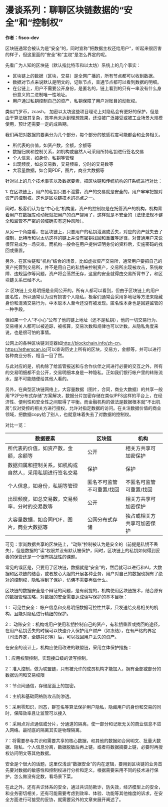# 漫谈系列：聊聊区块链数据的“安全”和“控制权”
**作者：fisco-dev**   

区块链通常会被认为是“安全”的，同时宣称”把数据主权还给用户“，听起来很厉害的样子，但这里面的”安全“和“主权”是怎么界定的呢。

先看广为人知的区块链（默认指比特币和以太坊）系统上的几个事实：

- 区块链上的数据（区块，交易）是全网广播的，所有节点都可以收到数据。
- 数据对节点来说默认是明文的，记账节点，普通节点都可以看到数据的明细。
- 在公链上，用户不需要公开身份，是匿名的，链上看到的只有一串没有什么身份意义的二进制唯一性地址。
- 用户通过私钥控制自己的资产，私钥保障了用户对账目的动账权。

类似门罗币，zcash， 加密以太坊这些项目理论上对隐私会有更好的保护，但是由于算法极其复杂，效率尚未达到理想效果，还没被广泛接受或被工业场景大规模使用，预计还需要一定的成熟期。

我们再把对数据的要素分为几个部分，每个部分的敏感程度可能都会和业务相关。

- 所代表的价值，如资产数，金额，余额等
- 数据归属和控制关系，如机构或自然人可采用所持私钥进行签名交易
- 个人信息，如身份，私钥等管理
- 出现频度，如总交易数，交易频率，分时的交易数等
- 大容量数据，如合同PDF，图片，商业大数据等


针对以上的几个技术事实以及数据要素，把区块链和传统机构的IT系统进行对比：

1:  在区块链上，用户的私钥只要不泄露，资产的交易就是安全的，用户牢牢把握对资产的控制权。这也是区块链技术的亮点之一。

同时，极客们认为在”中心化“机构里，资产的控制权是在托管资产的机构，机构背着用户在数据库动动帐就把用户的资产挪用了，这样就是不安全的（法律法规不健全和监管不严密的领域确实有这种风险）。

从另一个角度看，在区块链上，只要用户的私钥泄漏或丢失，对应的资产就失去了控制，比特币和以太坊这样的链上并没有密钥找回和重置等途径，对普通用户来说很容易成为一场灾难。而机构一般会在用户提供证明身份的资料后，实施密码的找回或重置。

另外，在区块链和“机构”结合的场景，比如虚拟资产交易所，通常用户要把自己的资产托管到交易所，并不是用自己的私钥来控制资产，交易所出现被攻击，系统故障、违规运作等问题，资产将会荡然无存，这里的安全就得由交易所背书了，和区块链关系已经不大。

2:  区块链上交易明细是全网公开的，所有人都可以看到，但由于区块链上的用户匿名性，所以通常认为没有损害个人隐私，极客们通常会采用多地址等方法来隐藏身份和混淆交易行为，中本聪本人至今还没有被发现。匿名性本身也是回避监管的一种手段。

但如果一个人“不小心”公布了他的链上地址（还不是私钥），他的一切交易行为、交易相关人都可以被追踪，被核算，交易次数和规律也可以计数。从隐私角度来说，也是很可怕的事情。

公网上的各种区块链浏览器如<http://blockchain.info/zh-cn>，<https://etherscan.io/>可以查询历史上所有的区块，交易方，金额等，并可以进行各种商业分析，相当一目了然。

与此对应的是，机构除了给监管报送和与合作伙伴之间进行必要的交互之外，所有的交易明细都不会公开，交易明细本身是一种隐私。正如我们银行帐户里的转账流水，是不可能随便给其他人看的。

另外，在典型区块链网络上，大容量数据（图片，合同，商业大数据）的共享一般用“P2P分布式存储”方案解决，数据分片加密存储在类似IPFS这样的平台上，在经济性、便利性和安全性之间取得了平衡。而金融机构的做法是数据根本就”不出机房“,仅对受控的相关方进行授权，允许对指定数据的访问。在关注数据价值的商业领域，把数据copy给了别人，也就意味着失去了对数据的控制权。

对比一览：

| 数据要素                         | 区块链           | 机构            |
| ---------------------------- | ------------- | ------------- |
| 所代表的价值，如资产数，金额，余额等           | 公开            | 相关方共享可加密保护    |
| 数据归属和控制关系，如机构或自然人，采用私钥进行签名交易 | 保护            | 保护            |
| 个人信息，如身份，私钥等管理               | 匿名不可监管不可重置/找回 | 不匿名可监管可重置/找回  |
| 出现频度，如总交易数，交易频率，分时的交易数等      | 公开            | 相关方共享可加密保护    |
| 大容量数据，如合同PDF，图片，商业大数据等       | 公网分布式存储       | 独占或相关方共享可加密保护 |

可见：崇尚数据共享的区块链上，"动账“控制被认为是安全的（前提是私钥不丢失），但是数据的”读“权限并没有默认被保护，同时，区块链上的私钥如何得到妥善的保管还是一个很有挑战性的课题。

常见的误区是，只要用了区块链，数据就是“安全”的，然后就可以进行和AI，大数据和区块链的结合，或者放心大胆的开展各种业务，用户对自己的数据也拥有了绝对的控制权，隐私得到了保护，仿佛不需要再做什么。

区块链的数据安全是个辩证的问题，是有前提的，机构使用区块链技术，结合原有的数据管理策略，对数据的安全需要达成读写保护的基本目标：

1： 可见性安全： 帐户信息和交易明细数据可控性共享，只发送给交易相关的机构，且能对隐私进行精细的保护。

2： 动账安全：机构或用户使用私钥控制自己的资产，有私钥重置或找回的途径，在用户私钥丢失的时候可以快速介入保护用户财产（如冻结），在有严格的界定（司法界定，全链共识等）后，可以找回用户丢失的资产。

在安全的设计上，机构应使用改进的联盟链，采用立体保护措施：

1：应用权限控制，实现接口级的读写控制。

2：准入控制，做为联盟链，只有被允许的成员机构才能加入，拥有全部或部分的数据访问和交易权限

3：节点间通信，存储层面上的加密。

4：主机和基础网络防攻击防渗透。

5：采用零知识，同态，群签名等算法保护用户隐私，隐藏用户的身份和交易的同时，保障效率且让监管可以接入

6：采用点对点通信或分片，分通道的隔离，使一部分和记账无关的商业信息不进入网络。最彻底的隔离其实是物理隔离。

7：将需要参与共识和需要共享的核心数据，和其他的数据如合同明文、批量大数据、隐私、个人信息分离，数据脱敏后再上链，或者将数据摘要上链，必要时再授权访问明文等其他数据。



安全是个很大的话题，这里仅浅谈“数据安全”的内在逻辑，要用到区块链的业务首先要对数据的敏感性和控制权进行分析和定义，根据需要采用不同的技术进行保护，怎么做没有定数，看场景下菜。

在此之外，还有共识体系的安全，通过共识防欺诈，防失效，经济模型上的安全，和业务密切相关，还有可能需要考虑到效率、体验、功能等其他维度的诉求，在安全方面进行可接受的妥协，就需要另外的文章来展开阐述了。